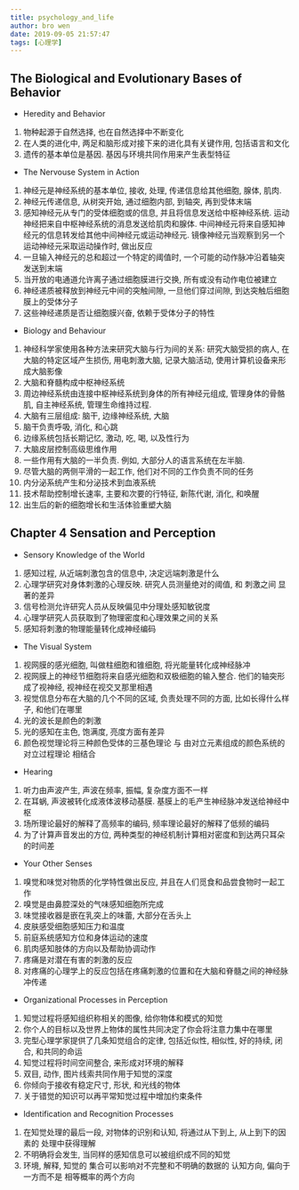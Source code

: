 ```yaml
---
title: psychology_and_life
author: bro wen
date: 2019-09-05 21:57:47
tags: [心理学]
---
```

## The Biological and Evolutionary Bases of Behavior

* Heredity and Behavior

1. 物种起源于自然选择, 也在自然选择中不断变化
2. 在人类的进化中, 两足和脑形成对接下来的进化具有关键作用, 包括语言和文化
3. 遗传的基本单位是基因. 基因与环境共同作用来产生表型特征

* The Nervouse System in Action

1. 神经元是神经系统的基本单位, 接收, 处理, 传递信息给其他细胞, 腺体, 肌肉.
2. 神经元传递信息, 从树突开始, 通过细胞内部, 到轴突, 再到受体末端
3. 感知神经元从专门的受体细胞或的信息, 并且将信息发送给中枢神经系统. 运动神经把来自中枢神经系统的消息发送给肌肉和腺体. 中间神经元将来自感知神经元的信息转发给其他中间神经元或运动神经元. 镜像神经元当观察到另一个运动神经元采取运动操作时, 做出反应
4. 一旦输入神经元的总和超过一个特定的阈值时, 一个可能的动作脉冲沿着轴突发送到末端
5. 当开放的电通道允许离子通过细胞膜进行交换, 所有或没有动作电位被建立
6. 神经递质被释放到神经元中间的突触间隙, 一旦他们穿过间隙, 到达突触后细胞膜上的受体分子
7. 这些神经递质是否让细胞膜兴奋, 依赖于受体分子的特性

* Biology and Behaviour

1. 神经科学家使用各种方法来研究大脑与行为间的关系: 研究大脑受损的病人, 在大脑的特定区域产生损伤, 用电刺激大脑, 记录大脑活动, 使用计算机设备来形成大脑影像
2. 大脑和脊髓构成中枢神经系统
3. 周边神经系统由连接中枢神经系统到身体的所有神经元组成, 管理身体的骨骼肌, 自主神经系统, 管理生命维持过程.
4. 大脑有三层组成: 脑干, 边缘神经系统, 大脑
5. 脑干负责呼吸, 消化, 和心跳
6. 边缘系统包括长期记忆, 激动, 吃, 喝, 以及性行为
7. 大脑皮层控制高级思维作用
8. 一些作用有大脑的一半负责. 例如, 大部分人的语言系统在左半脑.
9. 尽管大脑的两侧平滑的一起工作, 他们对不同的工作负责不同的任务
10. 内分泌系统产生和分泌技术到血液系统
11. 技术帮助控制增长速率, 主要和次要的行特征, 新陈代谢, 消化, 和唤醒
12. 出生后的新的细胞增长和生活体验重塑大脑

## Chapter 4 Sensation and Perception

* Sensory Knowledge of the World

1. 感知过程, 从近端刺激包含的信息中, 决定远端刺激是什么
2. 心理学研究对身体刺激的心理反映. 研究人员测量绝对的阈值, 和 刺激之间 显著的差异
3. 信号检测允许研究人员从反映偏见中分理处感知敏锐度
4. 心理学研究人员获取到了物理密度和心理效果之间的关系
5. 感知将刺激的物理能量转化成神经编码

* The Visual System

1. 视网膜的感光细胞, 叫做柱细胞和锥细胞, 将光能量转化成神经脉冲
2. 视网膜上的神经节细胞将来自感光细胞和双极细胞的输入整合. 他们的轴突形成了视神经, 视神经在视交叉那里相遇
3. 视觉信息分布在大脑的几个不同的区域, 负责处理不同的方面, 比如长得什么样子, 和他们在哪里
4. 光的波长是颜色的刺激
5. 光的感知在主色, 饱满度, 亮度方面有差异
6. 颜色视觉理论将三种颜色受体的三基色理论 与 由对立元素组成的颜色系统的对立过程理论 相结合

* Hearing

1. 听力由声波产生, 声波在频率, 振幅, 复杂度方面不一样
2. 在耳蜗, 声波被转化成液体波移动基膜. 基膜上的毛产生神经脉冲发送给神经中枢
3. 场所理论最好的解释了高频率的编码, 频率理论最好的解释了低频的编码
4. 为了计算声音发出的方位, 两种类型的神经机制计算相对密度和到达两只耳朵的时间差

* Your Other Senses

1. 嗅觉和味觉对物质的化学特性做出反应, 并且在人们觅食和品尝食物时一起工作
2. 嗅觉是由鼻腔深处的气味感知细胞所完成
3. 味觉接收器是嵌在乳突上的味蕾, 大部分在舌头上
4. 皮肤感受细胞感知压力和温度
5. 前庭系统感知方位和身体运动的速度
6. 肌肉感知肢体的方向以及帮助协调动作
7. 疼痛是对潜在有害的刺激的反应
8. 对疼痛的心理学上的反应包括在疼痛刺激的位置和在大脑和脊髓之间的神经脉冲传递

* Organizational Processes in Perception

1. 知觉过程将感知组织称相关的图像, 给你物体和模式的知觉
2. 你个人的目标以及世界上物体的属性共同决定了你会将注意力集中在哪里
3. 完型心理学家提供了几条知觉组合的定律, 包括近似性, 相似性, 好的持续, 闭合, 和共同的命运
4. 知觉过程将时间空间整合, 来形成对环境的解释
5. 双目, 动作, 图片线索共同作用于知觉的深度
6. 你倾向于接收有稳定尺寸, 形状, 和光线的物体
7. 关于错觉的知识可以再平常知觉过程中增加约束条件

* Identification and Recognition Processes

1. 在知觉处理的最后一段, 对物体的识别和认知, 将通过从下到上, 从上到下的因素的 处理中获得理解
2. 不明确将会发生, 当同样的感知信息可以被组织成不同的知觉
3. 环境, 解释, 知觉的 集合可以影响对不完整和不明确的数据的 认知方向, 偏向于一方而不是 相等概率的两个方向